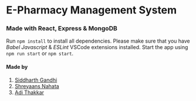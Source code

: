 # E-Pharmacy Management System

### Made with React, Express & MongoDB

Run `npm install` to install all dependencies. Please make sure that you have *Babel Javascript* & *ESLint* VSCode extensions installed.
Start the app using `npm run start` or `npm start`.


#### Made by
1. [Siddharth Gandhi](https://github.com/Siddharth-Gandhi)
2. [Shreyaans Nahata](https://github.com/IAmOZRules)
3. [Adi Thakkar](https://github.com/*)
